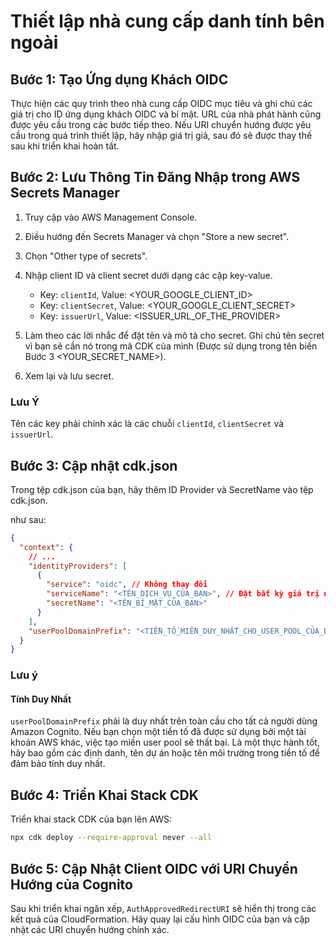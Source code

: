 # Thiết lập nhà cung cấp danh tính bên ngoài

## Bước 1: Tạo Ứng dụng Khách OIDC

Thực hiện các quy trình theo nhà cung cấp OIDC mục tiêu và ghi chú các giá trị cho ID ứng dụng khách OIDC và bí mật. URL của nhà phát hành cũng được yêu cầu trong các bước tiếp theo. Nếu URI chuyển hướng được yêu cầu trong quá trình thiết lập, hãy nhập giá trị giả, sau đó sẽ được thay thế sau khi triển khai hoàn tất.

## Bước 2: Lưu Thông Tin Đăng Nhập trong AWS Secrets Manager

1. Truy cập vào AWS Management Console.
2. Điều hướng đến Secrets Manager và chọn "Store a new secret".
3. Chọn "Other type of secrets".
4. Nhập client ID và client secret dưới dạng các cặp key-value.

   - Key: `clientId`, Value: <YOUR_GOOGLE_CLIENT_ID>
   - Key: `clientSecret`, Value: <YOUR_GOOGLE_CLIENT_SECRET>
   - Key: `issuerUrl`, Value: <ISSUER_URL_OF_THE_PROVIDER>

5. Làm theo các lời nhắc để đặt tên và mô tả cho secret. Ghi chú tên secret vì bạn sẽ cần nó trong mã CDK của mình (Được sử dụng trong tên biến Bước 3 <YOUR_SECRET_NAME>).
6. Xem lại và lưu secret.

### Lưu Ý

Tên các key phải chính xác là các chuỗi `clientId`, `clientSecret` và `issuerUrl`.

## Bước 3: Cập nhật cdk.json

Trong tệp cdk.json của bạn, hãy thêm ID Provider và SecretName vào tệp cdk.json.

như sau:

```json
{
  "context": {
    // ...
    "identityProviders": [
      {
        "service": "oidc", // Không thay đổi
        "serviceName": "<TÊN_DỊCH_VỤ_CỦA_BẠN>", // Đặt bất kỳ giá trị nào bạn muốn
        "secretName": "<TÊN_BÍ_MẬT_CỦA_BẠN>"
      }
    ],
    "userPoolDomainPrefix": "<TIỀN_TỐ_MIỀN_DUY_NHẤT_CHO_USER_POOL_CỦA_BẠN>"
  }
}
```

### Lưu ý

#### Tính Duy Nhất

`userPoolDomainPrefix` phải là duy nhất trên toàn cầu cho tất cả người dùng Amazon Cognito. Nếu bạn chọn một tiền tố đã được sử dụng bởi một tài khoản AWS khác, việc tạo miền user pool sẽ thất bại. Là một thực hành tốt, hãy bao gồm các định danh, tên dự án hoặc tên môi trường trong tiền tố để đảm bảo tính duy nhất.

## Bước 4: Triển Khai Stack CDK

Triển khai stack CDK của bạn lên AWS:

```sh
npx cdk deploy --require-approval never --all
```

## Bước 5: Cập Nhật Client OIDC với URI Chuyển Hướng của Cognito

Sau khi triển khai ngăn xếp, `AuthApprovedRedirectURI` sẽ hiển thị trong các kết quả của CloudFormation. Hãy quay lại cấu hình OIDC của bạn và cập nhật các URI chuyển hướng chính xác.